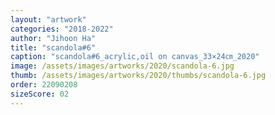 ```yaml
---
layout: "artwork"
categories: "2018-2022"
author: "Jihoon Ha"
title: "scandola#6"
caption: "scandola#6_acrylic,oil on canvas_33×24㎝_2020"
image: /assets/images/artworks/2020/scandola-6.jpg
thumb: /assets/images/artworks/2020/thumbs/scandola-6.jpg
order: 22090208
sizeScore: 02
---
```

